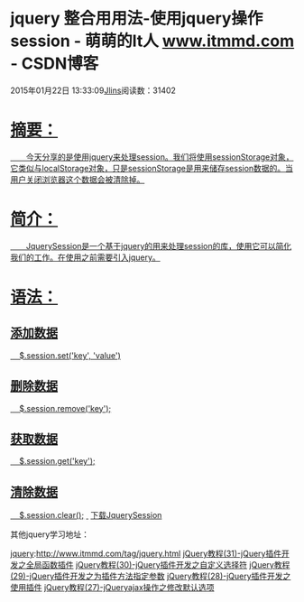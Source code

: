 
# jquery 整合用用法-使用jquery操作session - 萌萌的It人 www.itmmd.com - CSDN博客


2015年01月22日 13:33:09[Jlins](https://me.csdn.net/dyllove98)阅读数：31402



# [摘要：](http://www.cnblogs.com/xiyangbaixue/p/4238768.html)
[　　今天分享的是使用jquery来处理session。我们将使用sessionStorage对象，它类似与localStorage对象，只是sessionStorage是用来储存session数据的。当用户关闭浏览器这个数据会被清除掉。](http://www.cnblogs.com/xiyangbaixue/p/4238768.html)
# [简介：](http://www.cnblogs.com/xiyangbaixue/p/4238768.html)
[　　JquerySession是一个基于jquery的用来处理session的库，使用它可以简化我们的工作。在使用之前需要引入jquery。](http://www.cnblogs.com/xiyangbaixue/p/4238768.html)
# [语法：](http://www.cnblogs.com/xiyangbaixue/p/4238768.html)
## [添加数据](http://www.cnblogs.com/xiyangbaixue/p/4238768.html)
[    $.session.set('key', 'value')](http://www.cnblogs.com/xiyangbaixue/p/4238768.html)
## [删除数据](http://www.cnblogs.com/xiyangbaixue/p/4238768.html)
[    $.session.remove('key');](http://www.cnblogs.com/xiyangbaixue/p/4238768.html)
## [获取数据](http://www.cnblogs.com/xiyangbaixue/p/4238768.html)
[    $.session.get('key');](http://www.cnblogs.com/xiyangbaixue/p/4238768.html)
## [清除数据](http://www.cnblogs.com/xiyangbaixue/p/4238768.html)
[    $.session.clear();](http://www.cnblogs.com/xiyangbaixue/p/4238768.html)
[ ](http://www.cnblogs.com/xiyangbaixue/p/4238768.html)
[下载JquerySession](http://www.cnblogs.com/xiyangbaixue/p/4238768.html)

其他jquery学习地址：

[jquery](http://www.itmmd.com/tag/jquery.html):http://www.itmmd.com/tag/jquery.html
[jQuery教程(31)-jQuery插件开发之全局函数插件](http://www.itmmd.com/201501/534.html)
[jQuery教程(30)-jQuery插件开发之自定义选择符](http://www.itmmd.com/201501/533.html)
[jQuery教程(29)-jQuery插件开发之为插件方法指定参数](http://www.itmmd.com/201501/519.html)
[jQuery教程(28)-jQuery插件开发之使用插件](http://www.itmmd.com/201501/518.html)
[jQuery教程(27)-jQueryajax操作之修改默认选项](http://www.itmmd.com/201501/515.html)



